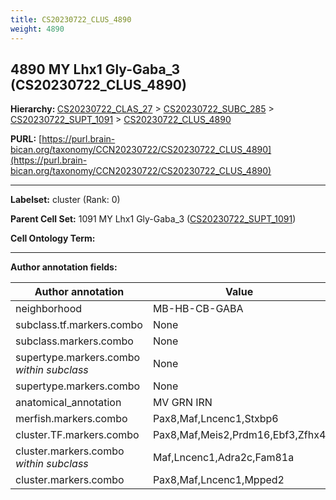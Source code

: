 ```yaml
---
title: CS20230722_CLUS_4890
weight: 4890
---
```

## 4890 MY Lhx1 Gly-Gaba_3 (CS20230722_CLUS_4890)
<b>Hierarchy: </b>
[CS20230722_CLAS_27](../CS20230722_CLAS_27) >
[CS20230722_SUBC_285](../CS20230722_SUBC_285) >
[CS20230722_SUPT_1091](../CS20230722_SUPT_1091) >
[CS20230722_CLUS_4890](../CS20230722_CLUS_4890)

**PURL:** [https://purl.brain-bican.org/taxonomy/CCN20230722/CS20230722_CLUS_4890](https://purl.brain-bican.org/taxonomy/CCN20230722/CS20230722_CLUS_4890)

---


**Labelset:** cluster (Rank: 0)

**Parent Cell Set:** 1091 MY Lhx1 Gly-Gaba_3 ([CS20230722_SUPT_1091](../CS20230722_SUPT_1091))



**Cell Ontology Term:** 

[MARKER GENES.]: #


---

[TRANSFERRED ANNOTATIONS.]: #


[AUTHOR ANNOTATION FIELDS.]: #


**Author annotation fields:**

| Author annotation | Value |
|-------------------|-------|
|neighborhood|MB-HB-CB-GABA|
|subclass.tf.markers.combo|None|
|subclass.markers.combo|None|
|supertype.markers.combo _within subclass_|None|
|supertype.markers.combo|None|
|anatomical_annotation|MV GRN IRN|
|merfish.markers.combo|Pax8,Maf,Lncenc1,Stxbp6|
|cluster.TF.markers.combo|Pax8,Maf,Meis2,Prdm16,Ebf3,Zfhx4|
|cluster.markers.combo _within subclass_|Maf,Lncenc1,Adra2c,Fam81a|
|cluster.markers.combo|Pax8,Maf,Lncenc1,Mpped2|
